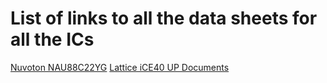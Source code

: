 # List of links to all the data sheets for all the ICs

[Nuvoton NAU88C22YG](https://www.nuvoton.com/export/resource-files/DS_NAU88C22_DataSheet_EN_Rev1.6.pdf)
[Lattice iCE40 UP Documents](https://www.latticesemi.com/Products/FPGAandCPLD/iCE40UltraPlus#_73F771EE78B049B6990EC7DBF0DEE4E7)



